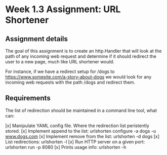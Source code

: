 # Week 1.3 Assignment: URL Shortener
## Assignment details
The goal of this assignment is to create an http.Handler that will look at the path of any incoming web request and determine if it should redirect the user to a new page, much like URL shortener would.

For instance, if we have a redirect setup for /dogs to https://www.somesite.com/a-story-about-dogs we would look for any incoming web requests with the path /dogs and redirect them.

## Requirements
The list of redirection should be maintained in a command line tool, what can:

[x] Manipulate YAML config file. Where the redirection list peristently stored.
[x] Implement append to the list: urlshorten configure -a dogs -u www.dogs.com
[x] Implement remove from the list: urlshorten -d dogs
[x] List redirections: urlshorten -l
[x] Run HTTP server on a given port: urlshorten run -p 8080
[x] Prints usage info: urlshorten -h
